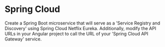 # Spring Cloud 
Create a Spring Boot microservice that will serve as a 'Service Registry and Discovery' using Spring Cloud Netflix Eureka. Additionally, modify the API URLs in your Angular project to call the URL of your 'Spring Cloud API Gateway' service.
